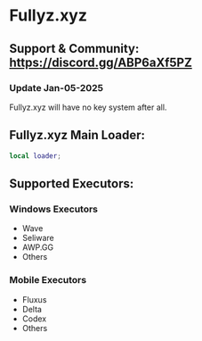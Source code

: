 # Fullyz.xyz 
## Support & Community: https://discord.gg/ABP6aXf5PZ
### Update Jan-05-2025
Fullyz.xyz will have no key system after all.

## Fullyz.xyz Main Loader:
```lua
local loader;
```

## Supported Executors:
### Windows Executors
* Wave
* Seliware
* AWP.GG
* Others

### Mobile Executors
* Fluxus
* Delta
* Codex
* Others
